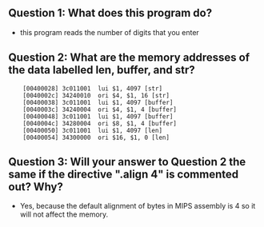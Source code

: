 ## Question 1: What does this program do?

- this program reads the number of digits that you enter

## Question 2: What are the memory addresses of the data labelled len, buffer, and str?

```
    [00400028] 3c011001  lui $1, 4097 [str]
    [0040002c] 34240010  ori $4, $1, 16 [str]
    [00400038] 3c011001  lui $1, 4097 [buffer]
    [0040003c] 34240004  ori $4, $1, 4 [buffer]
    [00400048] 3c011001  lui $1, 4097 [buffer]
    [0040004c] 34280004  ori $8, $1, 4 [buffer]
    [00400050] 3c011001  lui $1, 4097 [len]
    [00400054] 34300000  ori $16, $1, 0 [len]
```

## Question 3: Will your answer to Question 2 the same if the directive ".align 4" is commented out? Why?

- Yes, because the default alignment of bytes in MIPS assembly is 4 so it will not affect the memory.
